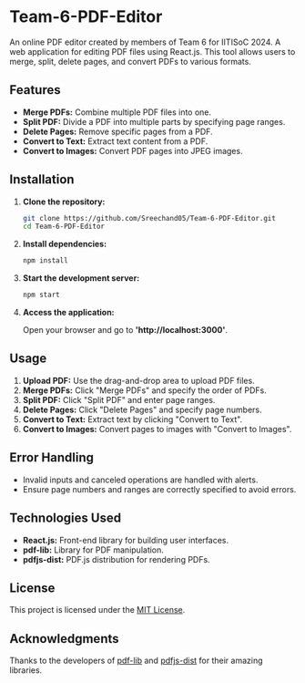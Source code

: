 # Team-6-PDF-Editor

An online PDF editor created by members of Team 6 for IITISoC 2024.
A web application for editing PDF files using React.js. This tool allows users to merge, split, delete pages, and convert PDFs to various formats.

## Features

- **Merge PDFs:** Combine multiple PDF files into one.
- **Split PDF:** Divide a PDF into multiple parts by specifying page ranges.
- **Delete Pages:** Remove specific pages from a PDF.
- **Convert to Text:** Extract text content from a PDF.
- **Convert to Images:** Convert PDF pages into JPEG images.

## Installation

1. **Clone the repository:**

   ```bash
   git clone https://github.com/Sreechand05/Team-6-PDF-Editor.git
   cd Team-6-PDF-Editor
   ```

2. **Install dependencies:**

   ```bash
   npm install
   ```

3. **Start the development server:**

   ```bash
   npm start
   ```

4. **Access the application:**

   Open your browser and go to **'http://localhost:3000'**.

## Usage

1. **Upload PDF:** Use the drag-and-drop area to upload PDF files.
2. **Merge PDFs:** Click "Merge PDFs" and specify the order of PDFs.
3. **Split PDF:** Click "Split PDF" and enter page ranges.
4. **Delete Pages:** Click "Delete Pages" and specify page numbers.
5. **Convert to Text:** Extract text by clicking "Convert to Text".
6. **Convert to Images:** Convert pages to images with "Convert to Images".

## Error Handling

- Invalid inputs and canceled operations are handled with alerts.
- Ensure page numbers and ranges are correctly specified to avoid errors.

## Technologies Used

- **React.js:** Front-end library for building user interfaces.
- **pdf-lib:** Library for PDF manipulation.
- **pdfjs-dist:** PDF.js distribution for rendering PDFs.

## License

This project is licensed under the [MIT License](https://choosealicense.com/licenses/mit/).

## Acknowledgments

Thanks to the developers of [pdf-lib](https://pdf-lib.js.org/) and [pdfjs-dist](https://www.npmjs.com/package/pdfjs-dist) for their amazing libraries.
